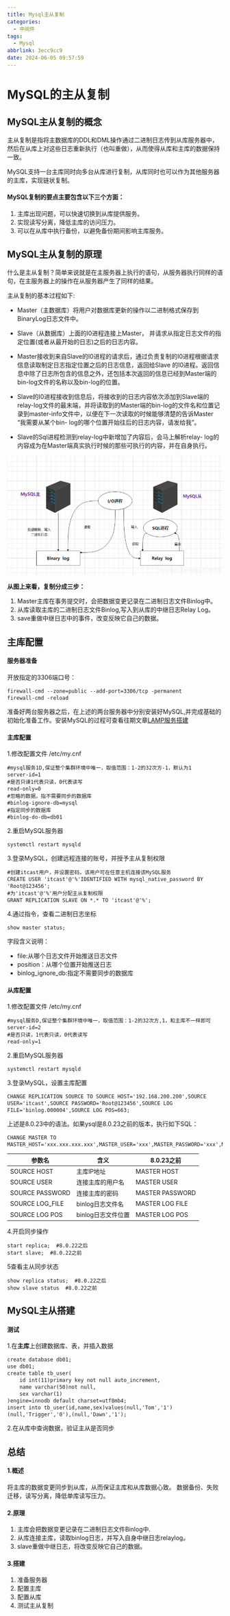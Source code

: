 ```yaml
---
title: Mysql主从复制
categories:
  - 中间件
tags:
  - Mysql
abbrlink: 3ecc9cc9
date: 2024-06-05 09:57:59
---
```


# MySQL的主从复制

## MySQL主从复制的概念

主从复制是指将主数据库的DDL和DML操作通过二进制日志传到从库服务器中，然后在从库上对这些日志重新执行（也叫重做），从而使得从库和主库的数据保持一致。

MySQL支持一台主库同时向多台从库进行复制，从库同时也可以作为其他服务器的主库，实现链状复制。

#### MySQL复制的要点主要包含以下三个方面：

1. 主库出现问题，可以快速切换到从库提供服务。
2. 实现读写分离，降低主库的访问压力。
3. 可以在从库中执行备份，以避免备份期间影响主库服务。

## MySQL主从复制的原理

什么是主从复制？简单来说就是在主服务器上执行的语句，从服务器执行同样的语句，在主服务器上的操作在从服务器产生了同样的结果。

主从复制的基本过程如下:

* Master（主数据库）将用户对数据库更新的操作以二进制格式保存到BinaryLog日志文件中。

* Slave（从数据库）上面的I0进程连接上Master， 并请求从指定日志文件的指定位置(或者从最开始的日志)之后的日志内容。

* Master接收到来自Slave的I0进程的请求后，通过负责复制的I0进程根据请求信息读取制定日志指定位置之后的日志信息，返回给Slave 的I0进程。返回信息中除了日志所包含的信息之外，还包括本次返回的信息已经到Master端的bin-log文件的名称以及bin-log的位置。

* Slave的I0进程接收到信息后，将接收到的日志内容依次添加到Slave端的relay-log文件的最末端，并将读取到的Master端的bin-log的文件名和位置记录到master-info文件中，以便在下一次读取的时候能够清楚的告诉Master “我需要从某个bin- log的哪个位置开始往后的日志内容，请发给我”。

* Slave的Sql进程检测到relay-log中新增加了内容后，会马上解析relay- log的内容成为在Master端真实执行时候的那些可执行的内容，并在自身执行。

![原理图](Mysql主从复制/1.png)

**从图上来看，复制分成三步：**

1. Master主库在事务提交时，会把数据变更记录在二进制日志文件Binlog中。
2. 从库读取主库的二进制日志文件Binlog,写入到从库的中继日志Relay Log。
3. save重做中继日志中的事件，改变反映它自己的数据。

## 主库配置

#### 服务器准备

开放指定的3306端口号：

```shell
firewall-cmd --zone=public --add-port=3306/tcp -permanent
firewall-cmd -reload
```

准备好两台服务器之后，在上述的两台服务器中分别安装好MySQL,并完成基础的初始化准备工作。安装MySQL的过程可查看往期文章[LAMP服务搭建](https://wrysmile2.github.io/posts/5b7370d5.html)

#### 主库配置

1.修改配置文件 /etc/my.cnf

```mysql
#mysql服务1D,保证整个集群环境中唯一，取值范围：1-2的32次方-1，默认为1
server-id=1
#是否只谏1代表只读，0代表读写
read-only=0
#忽略的数据，指不需要同步的数据库
#binlog-ignore-db=mysql
#指定同步的数据库
#binlog-do-db=db01
```

2.重启MySQL服务器

```shell
systemctl restart mysqld
```

3.登录MySQL，创建远程连接的账号，并授予主从复制权限

```mysql
#创建itcast用户，并设置密码，该用户可在任意主机连接该MySQL服务
CREATE USER 'itcast'@'%'IDENTIFIED WITH mysql_native_password BY 'Root@123456';
#为'itcast'@'%'用户分配主从复制权限
GRANT REPLICATION SLAVE ON *.* TO 'itcast'@'%';
```

4.通过指令，查看二进制日志坐标

```mysql
show master status;
```

字段含义说明：

- file:从哪个日志文件开始推送日志文件	
- position：从哪个位置开始推送日志
- binlog_ignore_db:指定不需要同步的数据库

#### 从库配置

1.修改配置文件 /etc/my.cnf

```mysql
#mysql服务D,保证整个集群环境中唯一，取值范围：1-2的32次方,1，和主库不一样即可
server-id=2
#是否只读，1代表只读，0代表读写
read-only=1
```

2.重启MySQL服务器

```shell
systemctl restart mysqld
```

3.登录MySQL，设置主库配置

```mysql
CHANGE REPLICATION SOURCE TO SOURCE HOST='192.168.200.200',SOURCE USER='itcast',SOURCE PASSWORD='Root@123456',SOURCE LOG FILE='binlog.000004',SOURCE LOG POS=663;
```

上述是8.0.23中的语法。如果ysql是8.0.23之前的版本，执行如下SQL：

```mysql
CHANGE MASTER TO MASTER_HOST='xxx.xxx.xxx.xxx',MASTER_USER='xxx',MASTER_PASSWORD='xxx',MASTER_LOG_FILE='xxx',MASTER_LOG_POS=xxx;
```

| 参数名          | 含义               | 8.0.23之前      |
| --------------- | ------------------ | --------------- |
| SOURCE HOST     | 主库IP地址         | MASTER HOST     |
| SOURCE USER     | 连接主库的用户名   | MASTER USER     |
| SOURCE PASSWORD | 连接主库的密码     | MASTER PASSWORD |
| SOURCE LOG_FILE | binlog日志文件名   | MASTER LOG FILE |
| SOURCE LOG POS  | binlog日志文件位置 | MASTER LOG POS  |

4.开启同步操作

```mysql
start replica;  #8.0.22之后
start slave;  #8.0.22之前
```

5查看主从同步状态

```mysql
show replica status;  #8.0.22之后
show slave status  #8.0.22之前
```

## MySQL主从搭建

#### 测试

1.在**主库**上创建数据库、表，并插入数据

```mysql
create database db01;
use db01;
create table tb_user(
	id int(11)primary key not null auto_increment,
	name varchar(50)not null,
	sex varchar(1)
)engine=innodb default charset=utf8mb4;
insert into tb_user(id,name,sex)values(null,'Tom','1')(null,'Trigger','0'),(null,'Dawn','1');
```

2.在从库中查询数据，验证主从是否同步

## 总结

#### 1.概述

将主库的数据变更同步到从库，从而保证主库和从库数据心致。
数据备份、失败迁移，读写分离，降低单库读写压力。

#### 2.原理

1. 主库会把数据变更记录在二进制日志文件Binlog中.
2. 从库连接主库，读取binlog日志，并写入自身中继日志relaylog。
3. slave重做中继日志，将改变反映它自己的数据。

#### 3.搭建

1. 准备服务器
2. 配置主库
3. 配置从库
4. 测试主从复制







